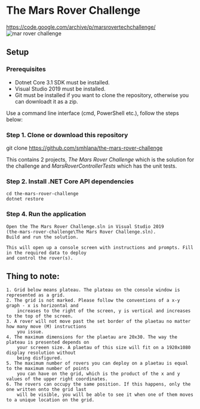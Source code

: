 # The Mars Rover Challenge
https://code.google.com/archive/p/marsrovertechchallenge/
![mar rover challenge](https://user-images.githubusercontent.com/11193045/115358660-2ade4500-a1be-11eb-893d-08a1531dfb84.jpg)

## Setup
### Prerequisites
- Dotnet Core 3.1 SDK must be installed.
- Visual Studio 2019 must be installed.
- Git must be installed if you want to clone the repository, otherwise you can downloadt it as a zip.

Use a command line interface (cmd, PowerShell etc.), follow the steps below:

### Step 1. Clone or download this repository
git clone https://github.com/smhlana/the-mars-rover-challenge

This contains 2 projects, _The Mars Rover Challenge_ which is the solution for the challenge and 
_MarsRoverControllerTests_ which has the unit tests.

### Step 2. Install .NET Core API dependencies
    cd the-mars-rover-challenge
    dotnet restore
    
### Step 4. Run the application
    Open the The Mars Rover Challenge.sln in Visual Studio 2019 
    (the-mars-rover-challenge\The Mars Rover Challenge.sln).
    Build and run the solution.
    
    This will open up a console screen with instructions and prompts. Fill in the required data to deploy
    and control the rover(s).

## Thing to note:
    1. Grid below means plateau. The plateau on the console window is represented as a grid.
    2. The grid is not marked. Please follow the conventions of a x-y graph - x is horizontal and 
        increases to the right of the screen, y is vertical and increases to the top of the screen.
    3. A rover will not move past the set border of the plaetau no matter how many move (M) instructions
        you issue. 
    4. The maximum dimensions for the plaetau are 20x30. The way the plateau is presented depends on
        your screeen size. A plaetau of this size will fit on a 1920x1080 display resolution without
        being disfigured.
    5. The maximum number of rovers you can deploy on a plaetau is equal to the maximum number of points
        you can have on the grid, which is the product of the x and y values of the upper right coordinates.
    6. The rovers can occupy the same position. If this happens, only the one written onto the grid last
        will be visible, you will be able to see it when one of them moves to a unique location on the grid.

